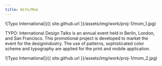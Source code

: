 ```yaml
---
title: Wife/Mom
---
```


![Typo International]({{ site.github.url }}/assets/img/work/proj-1/mom_1.jpg)

TYPO: International Design Talks is an annual event held in Berlin, London, and San Francisco. This promotional project is developed to market the event for the designindustry. The use of patterns, sophisticated color scheme and typography are applied for the print and mobile application.

![Typo International]({{ site.github.url }}/assets/img/work/proj-1/mom_2.jpg)
